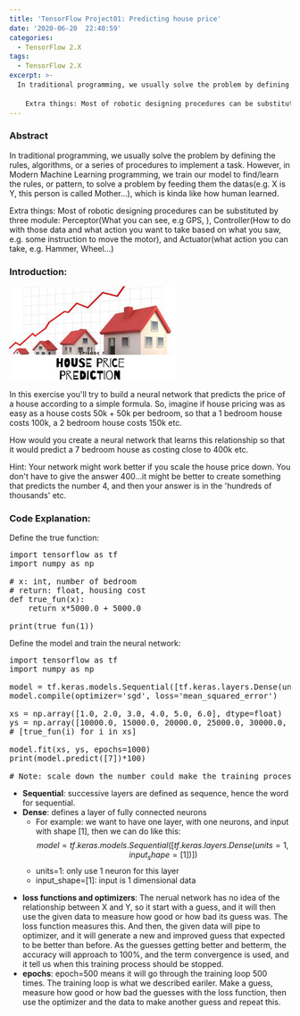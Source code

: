 ```yaml
---
title: 'TensorFlow Project01: Predicting house price'
date: '2020-06-20  22:40:59'
categories:
  - TensorFlow 2.X
tags:
  - TensorFlow 2.X
excerpt: >-
  In traditional programming, we usually solve the problem by defining the rules, algorithms, or a series of procedures to implement a task. However, in Modern Machine Learning programming, we train our model to find/learn the rules, or pattern, to solve a problem by feeding them the datas(e.g. X is Y,  this person is called Mother...), which is kinda like how human learned.

    Extra things: Most of robotic designing procedures can be substituted by three module: Perceptor(What you can see, e.g GPS, ), Controller(How to do with those data and what action you want to take based on what you saw, e.g. some instruction to move the motor), and Actuator(what action you can take, e.g. Hammer, Wheel...)
---
```

### Abstract
  In traditional programming, we usually solve the problem by defining the rules, algorithms, or a series of procedures to implement a task. However, in Modern Machine Learning programming, we train our model to find/learn the rules, or pattern, to solve a problem by feeding them the datas(e.g. X is Y,  this person is called Mother...), which is kinda like how human learned.

  Extra things: Most of robotic designing procedures can be substituted by three module: Perceptor(What you can see, e.g GPS, ), Controller(How to do with those data and what action you want to take based on what you saw, e.g. some instruction to move the motor), and Actuator(what action you can take, e.g. Hammer, Wheel...)
### Introduction: 

![housing-price](/assets/images/2020-06-20-housing-price/download.jpg
)

In this exercise you'll try to build a neural network that predicts the price of a house according to a simple formula.
So, imagine if house pricing was as easy as a house costs 50k + 50k per bedroom, so that a 1 bedroom house costs 100k, a 2 bedroom house costs 150k etc.

How would you create a neural network that learns this relationship so that it would predict a 7 bedroom house as costing close to 400k etc.

Hint: Your network might work better if you scale the house price down. You don't have to give the answer 400...it might be better to create something that predicts the number 4, and then your answer is in the 'hundreds of thousands' etc.


### Code Explanation:

Define the true function:
<?prettify?>
<pre class="prettyprint cpp-html linenums">
import tensorflow as tf
import numpy as np

# x: int, number of bedroom
# return: float, housing cost
def true_fun(x):
    return x*5000.0 + 5000.0

print(true_fun(1))
</pre>

Define the model and train the neural network:
<?prettify?>
<pre class="prettyprint cpp-html linenums">
import tensorflow as tf
import numpy as np

model = tf.keras.models.Sequential([tf.keras.layers.Dense(units=1, input_shape=[1])])
model.compile(optimizer='sgd', loss='mean_squared_error')

xs = np.array([1.0, 2.0, 3.0, 4.0, 5.0, 6.0], dtype=float)
ys = np.array([10000.0, 15000.0, 20000.0, 25000.0, 30000.0, 35000.0], dtype=float)/100
# [true_fun(i) for i in xs]

model.fit(xs, ys, epochs=1000)
print(model.predict([7])*100)

# Note: scale down the number could make the training process easie
</pre>


* **Sequential**: successive layers are defined as sequence, hence the word for sequential.
* **Dense**: defines a layer of fully connected neurons
  * For example: we want to have one layer, with one neurons, and input with shape [1], then we can do like this: 
  $$ model = tf.keras.models.Sequential([tf.keras.layers.Dense(units=1, input_shape=[1])]) $$
  - units=1: only use 1 neuron for this layer
  - input_shape=[1]: input is 1 dimensional data
- **loss functions and optimizers**: The nerual network has no idea of the relationship between X and Y, so it start with a guess, and it will then use the given data to measure how good or how bad its guess was. The loss function measures this. And then, the given data will pipe to optimizer, and it will generate a new and improved guess that expected to be better than before. As the guesses getting better and betterm, the accuracy will approach to 100%, and the term convergence is used, and it tell us when this training process should be stopped. 
- **epochs**: epoch=500 means it will go through the training loop 500 times. The training loop is what we described eariler. Make a guess, measure how good or how bad the guesses with the loss function, then use the optimizer and the data to make another guess and repeat this. 

